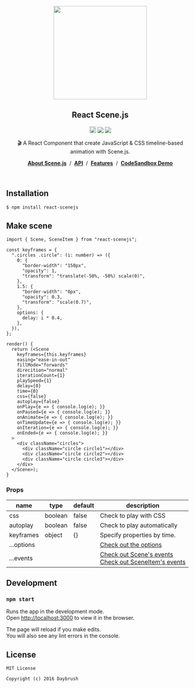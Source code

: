 
<p align="middle"><img src="https://daybrush.com/scenejs/images/clapperboard.png" width="250"/></p>
<h2 align="middle">React Scene.js</h2>
<p align="middle"><a href="https://badge.fury.io/js/react-scenejs" target="_blank"><img src="https://badge.fury.io/js/react-scenejs.svg" alt="npm version" height="18"/></a>  <img src="https://img.shields.io/badge/language-typescript-blue.svg"/> <a href="https://github.com/daybrush/scenejs/blob/master/LICENSE" target="_blank"><img src="https://img.shields.io/badge/License-MIT-brightgreen.svg"/></a></p>


<p align="middle">🎬 A React Component that create JavaScript & CSS timeline-based animation with Scene.js.</p>

<p align="middle"><a href="https://daybrush.com/scenejs"><strong>About Scene.js</strong></a> &nbsp;/&nbsp; <a href="https://daybrush.com/scenejs/release/latest/doc"><strong>API</strong></a> &nbsp;/&nbsp; <a href="https://daybrush.com/scenejs/features.html"><strong>Features</strong></a> &nbsp;/&nbsp; <a href="https://codesandbox.io/s/reactscenejs-clapperboard-raindrop-demo-ucddv"><strong>CodeSandbox Demo</strong></a></p>
<br/>


## Installation
```bash
$ npm install react-scenejs
```


## Make scene
```tsx
import { Scene, SceneItem } from "react-scenejs";

const keyframes = {
  ".circles .circle": (i: number) => ({
    0: {
      "border-width": "150px",
      "opacity": 1,
      "transform": "translate(-50%, -50%) scale(0)",
    },
    1.5: {
      "border-width": "0px",
      "opacity": 0.3,
      "transform": "scale(0.7)",
    },
    options: {
      delay: i * 0.4,
    },
  }),
};

render() {
  return (<Scene
    keyframes={this.keyframes}
    easing="ease-in-out"
    fillMode="forwards"
    direcition="normal"
    iterationCount={1}
    playSpeed={1}
    delay={0}
    time={0}
    css={false}
    autoplay={false}
    onPlay={e => { console.log(e); }}
    onPaused={e => { console.log(e); }}
    onAnimate={e => { console.log(e); }}
    onTimeUpdate={e => { console.log(e); }}
    onIteration={e => { console.log(e); }}
    onEnded={e => { console.log(e); }}
  >
    <div className="circles">
      <div className="circle circle1"></div>
      <div className="circle circle2"></div>
      <div className="circle circle3"></div>
    </div>
  </Scene>);
}
```

### Props
|name|type|default|description|
|---|---|---|---|
|css|boolean|false|Check to play with CSS|
|autoplay|boolean|false|Check to play automatically|
|keyframes|object|{}|Specify properties by time.|
|...options|||[Check out the options](https://daybrush.github.io/scenejs/release/latest/doc/global.html#AnimatorOptions)|
|...events|||[Check out Scene's events](https://daybrush.com/scenejs/release/latest/doc/Scene.html#events)<br/> [Check out SceneItem's events](https://daybrush.com/scenejs/release/latest/doc/SceneItem.html#events)|


## Development

### `npm start`

Runs the app in the development mode.<br>
Open [http://localhost:3000](http://localhost:3000) to view it in the browser.

The page will reload if you make edits.<br>
You will also see any lint errors in the console.


## License

```
MIT License

Copyright (c) 2016 Daybrush
```
